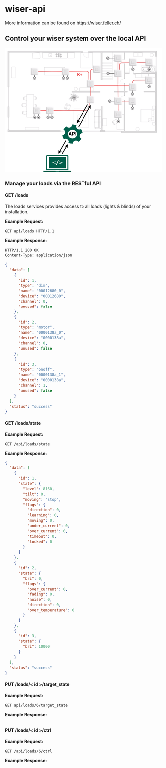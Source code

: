 # wiser-api

More information can be found on https://wiser.feller.ch/


## Control your wiser system over the local API
![Wiser Installation](doc/images/wiser_api_home.png)


### Manage your loads via the RESTful API

#### GET /loads

The loads services provides access to all loads (lights & blinds) of your installation.

**Example Request:**
```
GET api/loads HTTP/1.1
```

**Example Response:**
```
HTTP/1.1 200 OK
Content-Type: application/json
```
``` json
{
  "data": [
    {
      "id": 1,
      "type": "dim",
      "name": "00012680_0",
      "device": "00012680",
      "channel": 0,
      "unused": false
    },
    {
      "id": 2,
      "type": "motor",
      "name": "0000138a_0",
      "device": "0000138a",
      "channel": 0,
      "unused": false
    },
    {
      "id": 3,
      "type": "onoff",
      "name": "0000138a_1",
      "device": "0000138a",
      "channel": 1,
      "unused": false
    }
  ],
  "status": "success"
}
```


#### GET /loads/state
**Example Request:**
```
GET /api/loads/state
```

**Example Response:**
``` json
{
  "data": [
    {
      "id": 1,
      "state": {
        "level": 8160,
        "tilt": 0,
        "moving": "stop",
        "flags": {
          "direction": 0,
          "learning": 0,
          "moving": 0,
          "under_current": 0,
          "over_current": 0,
          "timeout": 0,
          "locked": 0
        }
      }
    },
    {
      "id": 2,
      "state": {
        "bri": 0,
        "flags": {
          "over_current": 0,
          "fading": 0,
          "noise": 0,
          "direction": 0,
          "over_temperature": 0
        }
      }
    },
    {
      "id": 3,
      "state": {
        "bri": 10000
      }
    }
  ],
  "status": "success"
}
```

#### PUT /loads/< id >/target_state
**Example Request:**
```
GET api/loads/6/target_state
```

**Example Response:**
``` json

```


#### PUT /loads/< id >/ctrl
**Example Request:**
```
GET /api/loads/6/ctrl
```

**Example Response:**
``` json

```
